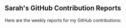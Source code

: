 ## Sarah's GitHub Contribution Reports

Here are the weekly reports for my GitHub contributions:

<!-- insert list after this marker-->
<!-- insert list after this marker-->
